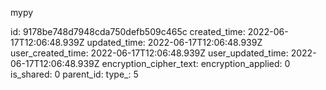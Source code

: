 mypy

id: 9178be748d7948cda750defb509c465c
created_time: 2022-06-17T12:06:48.939Z
updated_time: 2022-06-17T12:06:48.939Z
user_created_time: 2022-06-17T12:06:48.939Z
user_updated_time: 2022-06-17T12:06:48.939Z
encryption_cipher_text: 
encryption_applied: 0
is_shared: 0
parent_id: 
type_: 5